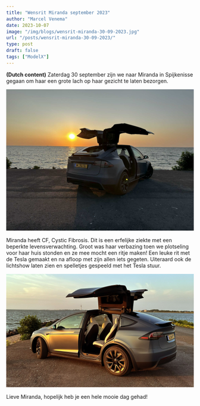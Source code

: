 ```yaml
---
title: "Wensrit Miranda september 2023"
author: "Marcel Venema" 
date: 2023-10-07
image: "/img/blogs/wensrit-miranda-30-09-2023.jpg"
url: "/posts/wensrit-miranda-30-09-2023/"
type: post
draft: false
tags: ["ModelX"]  
---
```


**(Dutch content)**  Zaterdag 30 september zijn we naar Miranda in Spijkenisse gegaan om haar een grote lach op haar gezicht te laten bezorgen.

<!--more-->

 ![image](wensrit-miranda-30-09-2023.jpg)

Miranda heeft CF, Cystic Fibrosis. Dit is een erfelijke ziekte met een beperkte levensverwachting. Groot was haar verbazing toen we plotseling voor haar huis stonden en ze mee mocht een ritje maken! Een leuke rit met de Tesla gemaakt en na afloop met zijn allen iets gegeten. Uiteraard ook de lichtshow laten zien en spelletjes gespeeld met het Tesla stuur.

 ![image](wensrit-miranda-01.jpg)

Lieve Miranda, hopelijk heb je een hele mooie dag gehad!
